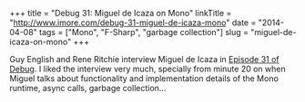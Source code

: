 +++
title = "Debug 31:  Miguel de Icaza on Mono"
linkTitle = "http://www.imore.com/debug-31-miguel-de-icaza-mono"
date = "2014-04-08"
tags = ["Mono", "F-Sharp", "garbage collection"]
slug = "miguel-de-icaza-on-mono"
+++



Guy English and Rene Ritchie interview Miguel de Icaza in [Episode 31 of Debug](http://www.imore.com/debug-31-miguel-de-icaza-mono).  I liked the interview very much, specially from minute 20 on when Miguel talks about functionality and implementation details of the Mono runtime, async calls, garbage collection...
